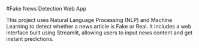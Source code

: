#Fake News Detection Web App

This project uses Natural Language Processing (NLP) and Machine Learning to detect whether a news article is Fake or Real. It includes a web interface built using Streamlit, allowing users to input news content and get instant predictions.
